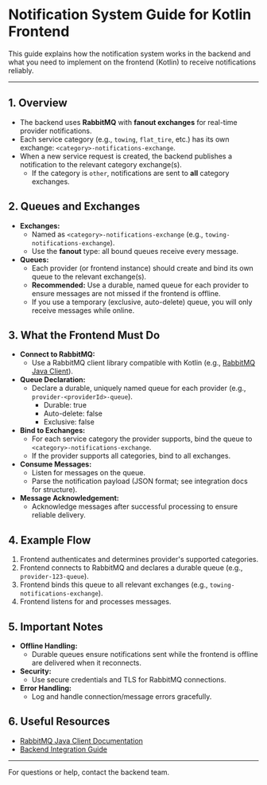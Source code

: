 # Notification System Guide for Kotlin Frontend

This guide explains how the notification system works in the backend and what you need to implement on the frontend (Kotlin) to receive notifications reliably.

---

## 1. Overview
- The backend uses **RabbitMQ** with **fanout exchanges** for real-time provider notifications.
- Each service category (e.g., `towing`, `flat_tire`, etc.) has its own exchange: `<category>-notifications-exchange`.
- When a new service request is created, the backend publishes a notification to the relevant category exchange(s).
  - If the category is `other`, notifications are sent to **all** category exchanges.

## 2. Queues and Exchanges
- **Exchanges:**
  - Named as `<category>-notifications-exchange` (e.g., `towing-notifications-exchange`).
  - Use the **fanout** type: all bound queues receive every message.
- **Queues:**
  - Each provider (or frontend instance) should create and bind its own queue to the relevant exchange(s).
  - **Recommended:** Use a durable, named queue for each provider to ensure messages are not missed if the frontend is offline.
  - If you use a temporary (exclusive, auto-delete) queue, you will only receive messages while online.

## 3. What the Frontend Must Do
- **Connect to RabbitMQ:**
  - Use a RabbitMQ client library compatible with Kotlin (e.g., [RabbitMQ Java Client](https://www.rabbitmq.com/java-client.html)).
- **Queue Declaration:**
  - Declare a durable, uniquely named queue for each provider (e.g., `provider-<providerId>-queue`).
    - Durable: true
    - Auto-delete: false
    - Exclusive: false
- **Bind to Exchanges:**
  - For each service category the provider supports, bind the queue to `<category>-notifications-exchange`.
  - If the provider supports all categories, bind to all exchanges.
- **Consume Messages:**
  - Listen for messages on the queue.
  - Parse the notification payload (JSON format; see integration docs for structure).
- **Message Acknowledgement:**
  - Acknowledge messages after successful processing to ensure reliable delivery.

## 4. Example Flow
1. Frontend authenticates and determines provider's supported categories.
2. Frontend connects to RabbitMQ and declares a durable queue (e.g., `provider-123-queue`).
3. Frontend binds this queue to all relevant exchanges (e.g., `towing-notifications-exchange`).
4. Frontend listens for and processes messages.

## 5. Important Notes
- **Offline Handling:**
  - Durable queues ensure notifications sent while the frontend is offline are delivered when it reconnects.
- **Security:**
  - Use secure credentials and TLS for RabbitMQ connections.
- **Error Handling:**
  - Log and handle connection/message errors gracefully.

## 6. Useful Resources
- [RabbitMQ Java Client Documentation](https://www.rabbitmq.com/java-client.html)
- [Backend Integration Guide](./frontend-backend-integration.md)

---

For questions or help, contact the backend team.
